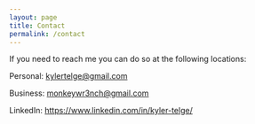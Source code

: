 ```yaml
---
layout: page
title: Contact
permalink: /contact
---
```


If you need to reach me you can do so at the following locations:

Personal: kylertelge@gmail.com 

Business: monkeywr3nch@gmail.com 

LinkedIn: https://www.linkedin.com/in/kyler-telge/ 

